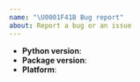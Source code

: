 ```yaml
---
name: "\U0001F41B Bug report"
about: Report a bug or an issue
---
```


<!--
Thank you for reporting a possible bug.

Please fill in as much of the template below as you can.

Python version: output of `python -V`
Package version: What version of this project are you using
Platform: output of `uname -a` (UNIX), or version and 32 or 64-bit (Windows)

If possible, please provide code that demonstrates the problem, keeping it as
simple and free of external dependencies as you can.
-->

-   **Python version**:
-   **Package version**:
-   **Platform**:

<!-- Please provide more details below this comment. -->
